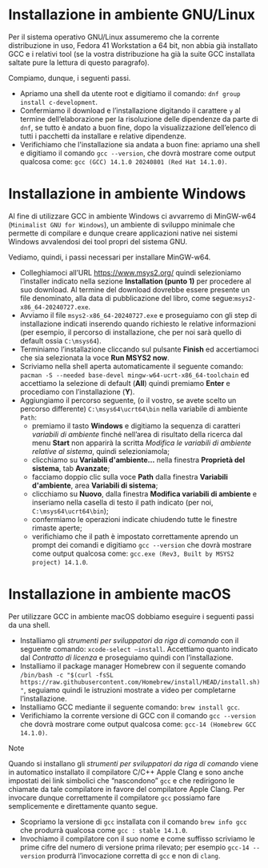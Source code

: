 # Installazione in ambiente GNU/Linux

Per il sistema operativo GNU/Linux assumeremo che la corrente distribuzione in uso, Fedora 41 Workstation a 64 bit, non abbia già installato GCC e i relativi tool (se la vostra distribuzione ha già la suite GCC installata saltate pure la lettura di questo paragrafo).

Compiamo, dunque, i seguenti passi.

- Apriamo una shell da utente root e digitiamo il comando: `dnf group install c-development`.
- Confermiamo il download e l’installazione digitando il carattere `y` al termine dell’elaborazione per la risoluzione delle dipendenze da parte di `dnf`, se tutto è andato a buon fine, dopo la visualizzazione dell’elenco di tutti i pacchetti da installare e relative dipendenze.
- Verifichiamo che l'installazione sia andata a buon fine: apriamo una shell e digitiamo il comando `gcc --version`, che dovrà mostrare come output qualcosa come: `gcc (GCC) 14.1.0 20240801 (Red Hat 14.1.0)`.

# Installazione in ambiente Windows

Al fine di utilizzare GCC in ambiente Windows ci avvarremo di MinGW-w64 (`Minimalist GNU for Windows`), un ambiente di sviluppo minimale che permette di compilare e dunque creare applicazioni native nei sistemi Windows avvalendosi dei tool propri del sistema GNU.

Vediamo, quindi, i passi necessari per installare MinGW-w64.

- Colleghiamoci all’URL https://www.msys2.org/ quindi selezioniamo l’installer indicato nella sezione **Installation (punto 1)** per procedere al suo download. Al termine del download dovrebbe essere presente un file denominato, alla data di pubblicazione del libro, come segue:`msys2-x86_64-20240727.exe`.
- Avviamo il file `msys2-x86_64-20240727.exe` e proseguiamo con gli step di installazione indicati inserendo quando richiesto le relative informazioni (per esempio, il percorso di installazione, che per noi sarà quello di default ossia `C:\msys64`).
- Terminiamo l’installazione cliccando sul pulsante **Finish** ed accertiamoci che sia selezionata la voce **Run MSYS2 now**.
- Scriviamo nella shell aperta automaticamente il seguente comando: `pacman -S --needed base-devel mingw-w64-ucrt-x86_64-toolchain` ed accettiamo la selezione di default (**All**) quindi premiamo **Enter** e procediamo con l’installazione (**Y**).
- Aggiungiamo il percorso seguente, (o il vostro, se avete scelto un percorso differente) `C:\msys64\ucrt64\bin` nella variabile di ambiente `Path`:
  - premiamo il tasto **Windows** e digitiamo la sequenza di caratteri *variabili di ambiente* finché nell’area di risultato della ricerca dal menu **Start** non apparirà la scritta *Modifica le variabili di ambiente relative al sistema*, quindi selezioniamola;
  - clicchiamo su **Variabili d'ambiente...** nella finestra **Proprietà del sistema**, tab **Avanzate**;
  - facciamo doppio clic sulla voce **Path** dalla finestra **Variabili d'ambiente**, area **Variabili di sistema**;
  - clicchiamo su **Nuovo**, dalla finestra **Modifica variabili di ambiente** e inseriamo nella casella di testo il path indicato (per noi, `C:\msys64\ucrt64\bin`);
  - confermiamo le operazioni indicate chiudendo tutte le finestre rimaste aperte;
  - verifichiamo che il path è impostato correttamente aprendo un prompt dei comandi e digitiamo `gcc --version` che dovrà mostrare come output qualcosa come: `gcc.exe (Rev3, Built by MSYS2 project) 14.1.0`.

# Installazione in ambiente macOS

Per utilizzare GCC in ambiente macOS dobbiamo eseguire i seguenti passi da una shell.

- Installiamo gli *strumenti per sviluppatori da riga di comando* con il seguente comando: `xcode-select –install`. Accettiamo quanto indicato dal *Contratto di licenza* e proseguiamo quindi con l’installazione.
- Installiamo il package manager Homebrew con il seguente comando `/bin/bash -c "$(curl -fsSL https://raw.githubusercontent.com/Homebrew/install/HEAD/install.sh)"`, seguiamo quindi le istruzioni mostrate a video per completarne l’installazione.
- Installiamo GCC mediante il seguente comando: `brew install gcc`.
- Verifichiamo la corrente versione di GCC con il comando `gcc --version` che dovrà mostrare come output qualcosa come: `gcc-14 (Homebrew GCC 14.1.0)`.

>[!NOTE]
>Quando si installano gli *strumenti per sviluppatori da riga di comando* viene in automatico installato il compilatore C/C++ Apple Clang e sono anche impostati dei link simbolici che “nascondono” `gcc` e che redirigono le chiamate da tale compilatore in favore del compilatore Apple Clang. Per invocare dunque correttamente il compilatore `gcc` possiamo fare semplicemente e direttamente quanto segue.

- Scopriamo la versione di `gcc` installata con il comando `brew info gcc` che produrrà qualcosa come `gcc : stable 14.1.0`.
- Invochiamo il compilatore con il suo nome e come suffisso scriviamo le prime cifre del numero di versione prima rilevato; per esempio `gcc-14 --version` produrrà l’invocazione corretta di `gcc` e non di `clang`.

